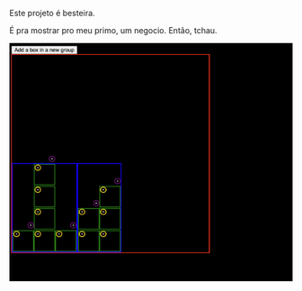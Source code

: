 Este projeto é besteira.

É pra mostrar pro meu primo, um negocio. Então, tchau.

![Image](demo.png)
